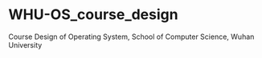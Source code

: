 # WHU-OS_course_design
Course Design of Operating System, School of Computer Science, Wuhan University
